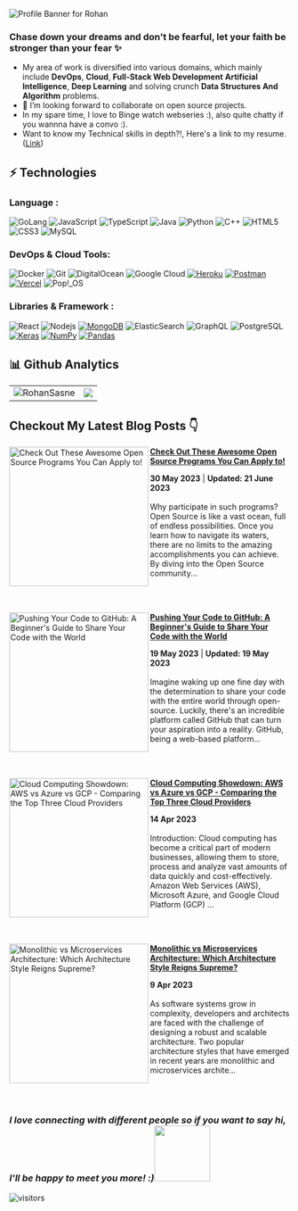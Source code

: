 ![Profile Banner for Rohan](https://github.com/RohanSasne/RohanSasne/assets/110545952/d866c5fb-4cc6-406a-be7c-14c0f1590c9e)

### **Chase down your dreams and don't be fearful, let your faith be stronger than your fear ✨**

<!--
**RohanSasne/RohanSasne** is a ✨ _special_ ✨ repository because its `README.md` (this file) appears on your GitHub profile.

Here are some ideas to get you started:

- 🔭 I’m currently working on ...
- 🌱 I’m currently learning ...
- 👯 I’m looking to collaborate on ...
- 🤔 I’m looking for help with ...
- 💬 Ask me about ...
- 📫 How to reach me: ...
- 😄 Pronouns: ...
- ⚡ Fun fact: ...
-->

- My area of work is diversified into various domains, which mainly include **DevOps**, **Cloud**, **Full-Stack Web Development**  **Artificial Intelligence**, **Deep Learning** and solving crunch **Data Structures And Algorithm** problems. 
- 👯 I’m looking forward to collaborate on open source projects.
- In my spare time, I love to Binge watch webseries :), also quite chatty if you wannna have a convo :).
-  Want to know my Technical skills in depth?!, Here's a link to my resume. ([Link](https://docs.google.com/document/d/1TJn1g5yXoCHKPXZzDXASl0UZ6_qQZJsI/edit?usp=sharing&ouid=114774202429783954390&rtpof=true&sd=true))


## ⚡ Technologies

### Language :
![GoLang](https://img.shields.io/badge/Go-00ADD8?style=for-the-badge&logo=go&logoColor=white)
![JavaScript](https://img.shields.io/badge/JavaScript-323330?style=for-the-badge&logo=javascript&logoColor=F7DF1E)
![TypeScript](https://img.shields.io/badge/TypeScript-007ACC?style=for-the-badge&logo=typescript&logoColor=white)
![Java](https://img.shields.io/badge/Java-ED8B00?style=for-the-badge&logo=openjdk&logoColor=white)
![Python](https://img.shields.io/badge/Python-14354C?style=for-the-badge&logo=python&logoColor=white)
![C++](https://img.shields.io/badge/C%2B%2B-00599C?style=for-the-badge&logo=c%2B%2B&logoColor=white)
![HTML5](https://img.shields.io/badge/HTML5-E34F26?style=for-the-badge&logo=html5&logoColor=white)
![CSS3](https://img.shields.io/badge/CSS3-1572B6?style=for-the-badge&logo=css3&logoColor=white)
![MySQL](https://img.shields.io/badge/MySQL-00000F?style=for-the-badge&logo=mysql&logoColor=white)

### DevOps & Cloud Tools:

![Docker](https://img.shields.io/badge/-Docker-black?style=flat-square&logo=docker)
![Git](https://img.shields.io/badge/-Git-black?style=flat-square&logo=git)
![DigitalOcean](https://img.shields.io/badge/-Digital%20Ocean-darkblue?style=flat-square&logo=digitalocean)
![Google Cloud](https://img.shields.io/badge/Google%20Cloud-black?style=flat-square&logo=google-cloud)
<a href="#"><img alt="Heroku" src="https://img.shields.io/badge/Heroku%20-%23430098.svg?logo=heroku&logoColor=white"></a>
<a href="#"><img alt="Postman" src="https://img.shields.io/badge/Postman-FF6C37?logo=postman&logoColor=white"></a>
<a href="#"><img alt="Vercel" src="https://img.shields.io/badge/Vercel%20-%23000000.svg?logo=vercel&logoColor=white"></a>
![Pop!_OS](https://img.shields.io/badge/Pop!_OS-48B9C7?style=for-the-badge&logo=Pop!_OS&logoColor=white)

### Libraries & Framework :

![React](https://img.shields.io/badge/-React-black?style=flat-square&logo=react)
![Nodejs](https://img.shields.io/badge/-Nodejs-black?style=flat-square&logo=Node.js)
<a href="#"><img alt="MongoDB" src ="https://img.shields.io/badge/MongoDB-%234ea94b.svg?logo=mongodb&logoColor=white"></a>
![ElasticSearch](https://img.shields.io/badge/-ElasticSearch-005571?style=flat-square&logo=elasticsearch)
![GraphQL](https://img.shields.io/badge/-GraphQL-E10098?style=flat-square&logo=graphql)
![PostgreSQL](https://img.shields.io/badge/-PostgreSQL-336791?style=flat-square&logo=postgresql)
<a href="#"><img alt="Keras" src="https://img.shields.io/badge/Keras%20-%23D00000.svg?logo=Keras&logoColor=white"></a>
<a href="#"><img alt="NumPy" src="https://img.shields.io/badge/Numpy%20-%23013243.svg?logo=numpy&logoColor=white"></a>
<a href="#"><img alt="Pandas" src="https://img.shields.io/badge/Pandas%20-%23150458.svg?logo=pandas&logoColor=white"></a>



## 📊 Github Analytics
 <table>
  <tr>
   
<td><img src="https://github-readme-streak-stats.herokuapp.com?user=RohanSasne&theme=nightowl&border_radius=4.3&mode=weekly" alt="RohanSasne"/>
    <td><img src="https://github-readme-stats-sigma-five.vercel.app/api?username=RohanSasne&count_private=true&show_icons=true&theme=nightowl" /></td>
  </tr>
</table>

## Checkout My Latest Blog Posts 👇
<!-- HASHNODE_BLOG:START -->
<p align="left">
<a href="https://rohansasne30.hashnode.dev//check-out-these-awesome-open-source-programs-you-can-apply-to" title="Check Out These Awesome Open Source Programs You Can Apply to!"><img src="https://cdn.hashnode.com/res/hashnode/image/upload/v1684910014647/28e93d25-7529-4d10-889a-5c5c4f494ad6.png" alt="Check Out These Awesome Open Source Programs You Can Apply to!" width="250px" align="left" /></a>
<a href="https://rohansasne30.hashnode.dev//check-out-these-awesome-open-source-programs-you-can-apply-to" title="Check Out These Awesome Open Source Programs You Can Apply to!"><strong>Check Out These Awesome Open Source Programs You Can Apply to!</strong></a>
<div><strong>30 May 2023</strong> | <strong>Updated: 21 June 2023</strong></div>
<br/> Why participate in such programs?
Open Source is like a vast ocean, full of endless possibilities. Once you learn how to navigate its waters, there are no limits to the amazing accomplishments you can achieve. By diving into the Open Source community... </p> <br/> <br/>
<p align="left">
<a href="https://rohansasne30.hashnode.dev//pushing-your-code-to-github" title="Pushing Your Code to GitHub: A Beginner's Guide to Share Your Code with the World"><img src="https://cdn.hashnode.com/res/hashnode/image/upload/v1684520517928/2c8b3745-9d26-4519-8153-78700a797a54.jpeg" alt="Pushing Your Code to GitHub: A Beginner's Guide to Share Your Code with the World" width="250px" align="left" /></a>
<a href="https://rohansasne30.hashnode.dev//pushing-your-code-to-github" title="Pushing Your Code to GitHub: A Beginner's Guide to Share Your Code with the World"><strong>Pushing Your Code to GitHub: A Beginner's Guide to Share Your Code with the World</strong></a>
<div><strong>19 May 2023</strong> | <strong>Updated: 19 May 2023</strong></div>
<br/> Imagine waking up one fine day with the determination to share your code with the entire world through open-source. Luckily, there's an incredible platform called GitHub that can turn your aspiration into a reality.
GitHub, being a web-based platform... </p> <br/> <br/>
<p align="left">
<a href="https://rohansasne30.hashnode.dev//cloud-computing-showdown-aws-vs-azure-vs-gcp-comparing-the-top-three-cloud-providers" title="Cloud Computing Showdown: AWS vs Azure vs GCP - Comparing the Top Three Cloud Providers"><img src="https://cdn.hashnode.com/res/hashnode/image/upload/v1681478176058/65130f74-1040-4442-aa15-79bf38d15a4b.webp" alt="Cloud Computing Showdown: AWS vs Azure vs GCP - Comparing the Top Three Cloud Providers" width="250px" align="left" /></a>
<a href="https://rohansasne30.hashnode.dev//cloud-computing-showdown-aws-vs-azure-vs-gcp-comparing-the-top-three-cloud-providers" title="Cloud Computing Showdown: AWS vs Azure vs GCP - Comparing the Top Three Cloud Providers"><strong>Cloud Computing Showdown: AWS vs Azure vs GCP - Comparing the Top Three Cloud Providers</strong></a>
<div><strong>14 Apr 2023</strong></div>
<br/> Introduction:
Cloud computing has become a critical part of modern businesses, allowing them to store, process and analyze vast amounts of data quickly and cost-effectively. Amazon Web Services (AWS), Microsoft Azure, and Google Cloud Platform (GCP) ... </p> <br/> <br/>
<p align="left">
<a href="https://rohansasne30.hashnode.dev//monolithic-vs-microservices-architecture-which-architecture-style-reigns-supreme" title="Monolithic vs Microservices Architecture: Which Architecture Style Reigns Supreme?"><img src="https://cdn.hashnode.com/res/hashnode/image/upload/v1681056483830/0c32a3cf-98ef-425c-9f70-88b77b1f0b4b.png" alt="Monolithic vs Microservices Architecture: Which Architecture Style Reigns Supreme?" width="250px" align="left" /></a>
<a href="https://rohansasne30.hashnode.dev//monolithic-vs-microservices-architecture-which-architecture-style-reigns-supreme" title="Monolithic vs Microservices Architecture: Which Architecture Style Reigns Supreme?"><strong>Monolithic vs Microservices Architecture: Which Architecture Style Reigns Supreme?</strong></a>
<div><strong>9 Apr 2023</strong></div>
<br/> As software systems grow in complexity, developers and architects are faced with the challenge of designing a robust and scalable architecture. Two popular architecture styles that have emerged in recent years are monolithic and microservices archite... </p> <br/> <br/>
<!-- HASHNODE_BLOG:END -->

### <em><b>I love connecting with different people</b> so if you want to say <b>hi, I'll be happy to meet you more!</b> :)<img src="https://media.giphy.com/media/LnQjpWaON8nhr21vNW/giphy.gif" width="100"></em>

![visitors](https://visitor-badge.laobi.icu/badge?page_id=RohanSasne.RohanSasne)
